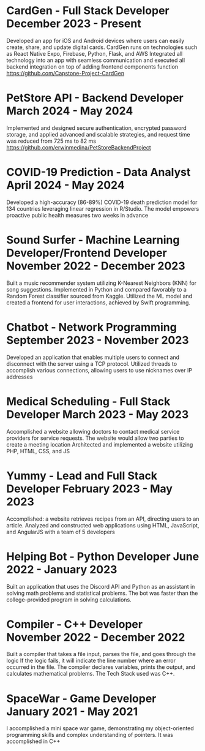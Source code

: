 # CardGen - Full Stack Developer                                                                 December 2023 - Present
Developed an app for iOS and Android devices where users can easily create, share, and update digital cards. CardGen runs on technologies such as React Native Expo, Firebase, Python, Flask, and AWS
Integrated all technology into an app with seamless communication and executed all backend integration on top of adding frontend components function
https://github.com/Capstone-Project-CardGen

# PetStore API - Backend Developer	                                                              March 2024 - May 2024
Implemented and designed secure authentication, encrypted password storage, and applied advanced and scalable strategies, and request time was reduced from 725 ms to 82 ms https://github.com/erwinmedina/PetStoreBackendProject

# COVID-19 Prediction - Data Analyst	                                                            April 2024 - May 2024  
Developed a high-accuracy (86-89%) COVID-19 death prediction model for 134 countries leveraging linear regression in R/Studio. The model empowers proactive public health measures two weeks in advance

# Sound Surfer - Machine Learning Developer/Frontend Developer 	                                  November 2022 - December 2023
Built a music recommender system utilizing K-Nearest Neighbors (KNN) for song suggestions. Implemented in Python and compared favorably to a Random Forest classifier sourced from Kaggle. 
Utilized the ML model and created a frontend for user interactions, achieved by Swift programming.  

# Chatbot - Network Programming	                                                                September 2023 - November 2023
Developed an application that enables multiple users to connect and disconnect with the server using a TCP protocol. Utilized threads to accomplish various connections, allowing users to use nicknames over IP addresses 

# Medical Scheduling - Full Stack Developer	                                                      March 2023 - May 2023
Accomplished a website allowing doctors to contact medical service providers for service requests. The website would allow two parties to create a meeting location
Architected and implemented a website utilizing PHP, HTML, CSS, and JS

# Yummy	- Lead and Full Stack Developer	                                                          February 2023 - May 2023
Accomplished: a website retrieves recipes from an API, directing users to an article. 
Analyzed and constructed web applications using HTML, JavaScript, and AngularJS with a team of 5 developers

# Helping Bot - Python Developer	                                                                June 2022 - January 2023
Built an application that uses the Discord API and Python as an assistant in solving math problems and statistical problems. The bot was faster than the college-provided program in solving calculations.

# Compiler - C++ Developer	                                                                November 2022 - December 2022
Built a compiler that takes a file input, parses the file, and goes through the logic
If the logic fails, it will indicate the line number where an error occurred in the file. The compiler declares variables, prints the output, and calculates mathematical problems. The Tech Stack used was C++.

# SpaceWar - Game Developer	                                                                      January 2021 - May 2021
I accomplished a mini space war game, demonstrating my object-oriented programming skills and complex understanding of pointers. It was accomplished in C++
